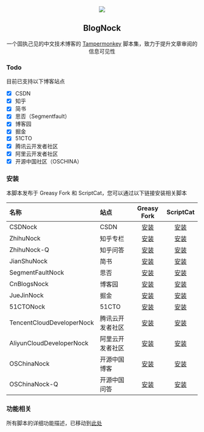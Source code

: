 <div align=center>
<img src="https://raw.githubusercontent.com/Exisi/BlogNock/main/doc/icon/nock.ico"/>
<h2>BlogNock</h2>

<p>一个固执己见的中文技术博客的 <a href="https://github.com/search?q=Tampermonkey&type=repositories">Tampermonkey</a> 脚本集，致力于提升文章审阅的信息可见性</p>
</div>

### Todo

目前已支持以下博客站点

- [x] CSDN
- [x] 知乎
- [x] 简书
- [x] 思否（Segmentfault）
- [x] 博客园
- [x] 掘金
- [x] 51CTO
- [x] 腾讯云开发者社区
- [x] 阿里云开发者社区
- [x] 开源中国社区（OSCHINA）

### 安装

本脚本发布于 Greasy Fork 和 ScriptCat，您可以通过以下链接安装相关脚本

| 名称                      | 站点             |                                  Greasy Fork                                  |                         ScriptCat                         |
| :------------------------ | :--------------- | :---------------------------------------------------------------------------: | :-------------------------------------------------------: |
| CSDNock                   | CSDN             |          [安装](https://greasyfork.org/zh-CN/scripts/493011-csdnock)          | [安装](https://scriptcat.org/zh-CN/script-show-page/1847) |
| ZhihuNock                 | 知乎专栏         |         [安装](https://greasyfork.org/zh-CN/scripts/493979-zhihunock)         | [安装](https://scriptcat.org/zh-CN/script-show-page/1851) |
| ZhihuNock-Q               | 知乎问答         |        [安装](https://greasyfork.org/zh-CN/scripts/494300-zhihunock-q)        | [安装](https://scriptcat.org/zh-CN/script-show-page/1848) |
| JianShuNock               | 简书             |        [安装](https://greasyfork.org/zh-CN/scripts/494159-jianshunock)        | [安装](https://scriptcat.org/zh-CN/script-show-page/1852) |
| SegmentFaultNock          | 思否             |     [安装](https://greasyfork.org/zh-CN/scripts/494376-segmentfaultnock)      | [安装](https://scriptcat.org/zh-CN/script-show-page/1853) |
| CnBlogsNock               | 博客园           |        [安装](https://greasyfork.org/zh-CN/scripts/494487-cnblogsnock)        | [安装](https://scriptcat.org/zh-CN/script-show-page/1854) |
| JueJinNock                | 掘金             |        [安装](https://greasyfork.org/zh-CN/scripts/494579-juejinnock)         | [安装](https://scriptcat.org/zh-CN/script-show-page/1855) |
| 51CTONock                 | 51CTO            |         [安装](https://greasyfork.org/zh-CN/scripts/494665-51ctonock)         | [安装](https://scriptcat.org/zh-CN/script-show-page/1856) |
| TencentCloudDeveloperNock | 腾讯云开发者社区 | [安装](https://greasyfork.org/zh-CN/scripts/495007-tencentclouddevelopernock) | [安装](https://scriptcat.org/zh-CN/script-show-page/1857) |
| AliyunCloudDeveloperNock  | 阿里云开发者社区 | [安装](https://greasyfork.org/zh-CN/scripts/495367-aliyunclouddevelopernock)  | [安装](https://scriptcat.org/zh-CN/script-show-page/1849) |
| OSChinaNock               | 开源中国博客     |        [安装](https://greasyfork.org/zh-CN/scripts/495384-oschinanock)        | [安装](https://scriptcat.org/zh-CN/script-show-page/1850) |
| OSChinaNock-Q             | 开源中国问答     |       [安装](https://greasyfork.org/zh-CN/scripts/495398-oschinanock-q)       | [安装](https://scriptcat.org/zh-CN/script-show-page/1858) |

### 功能相关

所有脚本的详细功能描述，已移动到[此处](https://github.com/Exisi/BlogNock/tree/main/nock/README.md)
